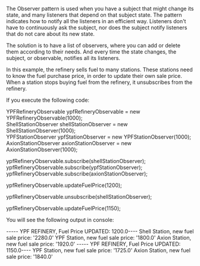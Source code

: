 The Observer pattern is used when you have a subject that might change its state, and many listeners that depend on that
subject state. The pattern indicates how to notify all the listeners in an efficient way. Listeners don't have
to continuously ask the subject, nor does the subject notify listeners that do not care about its new state. 

The solution is to have a list of observers, where you can add or delete them according to their needs. And every time 
the state changes, the subject, or observable, notifies all its listeners.

In this example, the refinery sells fuel to many stations. These stations need to know the fuel purchase price, in order
to update their own sale price. When a station stops buying fuel from the refinery, it unsubscribes from the refinery.

If you execute the following code:

YPFRefineryObservable ypfRefineryObservable = new YPFRefineryObservable(1000);  
ShellStationObserver shellStationObserver = new ShellStationObserver(1000);  
YPFStationObserver ypfStationObserver = new YPFStationObserver(1000);  
AxionStationObserver axionStationObserver = new AxionStationObserver(1000);  

ypfRefineryObservable.subscribe(shellStationObserver);  
ypfRefineryObservable.subscribe(ypfStationObserver);  
ypfRefineryObservable.subscribe(axionStationObserver);  

ypfRefineryObservable.updateFuelPrice(1200);  

ypfRefineryObservable.unsubscribe(shellStationObserver);  

ypfRefineryObservable.updateFuelPrice(1150);  

You will see the following output in console:

----- YPF REFINERY, Fuel Price UPDATED: 1200.0----
Shell Station, new fuel sale price: '2280.0'
YPF Station, new fuel sale price: '1800.0'
Axion Station, new fuel sale price: '1920.0'
----- YPF REFINERY, Fuel Price UPDATED: 1150.0----
YPF Station, new fuel sale price: '1725.0'
Axion Station, new fuel sale price: '1840.0'
